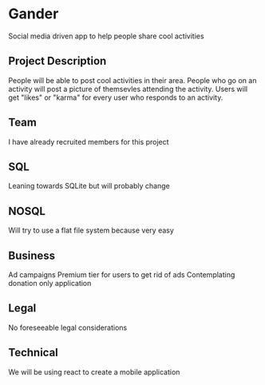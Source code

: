 # Gander
Social media driven app to help people share cool activities


## Project Description 
People will be able to post cool activities in their area. People who go on an activity will post a picture of themsevles attending the activity. Users will get "likes" or "karma" for every user who responds to an activity. 

## Team
I have already recruited members for this project

## SQL
Leaning towards SQLite but will probably change

## NOSQL
Will try to use a flat file system because very easy

## Business
Ad campaigns
Premium tier for users to get rid of ads
Contemplating donation only application

## Legal
No foreseeable legal considerations

## Technical
We will be using react to create a mobile application

